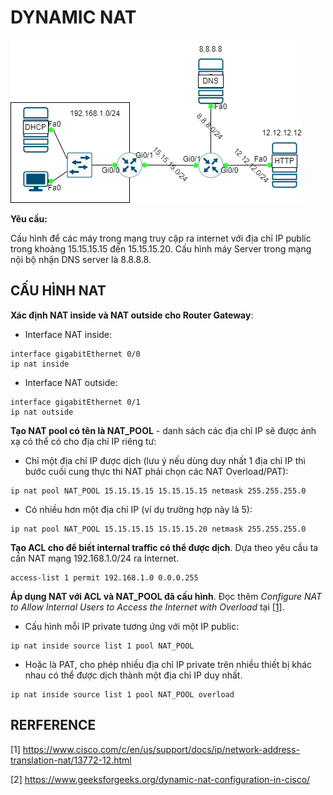 # DYNAMIC NAT

![Topology](./img/topology.png)

**Yêu cầu:**

Cấu hình để các máy trong mạng truy cập ra internet với địa chỉ IP public trong khoảng 15.15.15.15 đến 15.15.15.20. Cấu hình máy Server trong mạng nội bộ nhận DNS server là 8.8.8.8.

## CẤU HÌNH NAT

**Xác định NAT inside và NAT outside cho Router Gateway**:

- Interface NAT inside:

```
interface gigabitEthernet 0/0
ip nat inside
```

- Interface NAT outside:

```
interface gigabitEthernet 0/1
ip nat outside
```

**Tạo NAT pool có tên là NAT_POOL** - danh sách các địa chỉ IP sẽ được ánh xạ có thể có cho địa chỉ IP riêng tư:

- Chỉ một địa chỉ IP được dịch (lưu ý nếu dùng duy nhất 1 địa chỉ IP thì bước cuối cung thực thi NAT phải chọn các NAT Overload/PAT):

```
ip nat pool NAT_POOL 15.15.15.15 15.15.15.15 netmask 255.255.255.0
```

- Có nhiều hơn một địa chỉ IP (ví dụ trường hợp này là 5):

```
ip nat pool NAT_POOL 15.15.15.15 15.15.15.20 netmask 255.255.255.0
```

**Tạo ACL cho để biết internal traffic có thể được dịch**. Dựa theo yêu cầu ta cần NAT mạng 192.168.1.0/24 ra Internet.

```
access-list 1 permit 192.168.1.0 0.0.0.255
```

**Áp dụng NAT với ACL và NAT_POOL đã cấu hình**. Đọc thêm *Configure NAT to Allow Internal Users to Access the Internet with Overload* tại [[1]](https://www.cisco.com/c/en/us/support/docs/ip/network-address-translation-nat/13772-12.html).

- Cấu hình mỗi IP private tương ứng với một IP public:
```
ip nat inside source list 1 pool NAT_POOL
```

- Hoặc là PAT, cho phép nhiều địa chỉ IP private trên nhiều thiết bị khác nhau có thể được dịch thành một địa chỉ IP duy nhất.

```
ip nat inside source list 1 pool NAT_POOL overload
```

## RERFERENCE

[1] <https://www.cisco.com/c/en/us/support/docs/ip/network-address-translation-nat/13772-12.html>

[2] <https://www.geeksforgeeks.org/dynamic-nat-configuration-in-cisco/>

